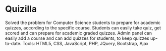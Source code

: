 # Quizilla
Solved the problem for Computer Science students to prepare for academic quizzes, according to the specific course. Students can easily take quiz, get scored and can prepare for academic graded quizzes.
Admin panel can easily add a course and can add quizzes for students, to keep quizzes up-to-date.
Tools: HTML5, CSS, JavaScript, PHP, JQuery, Bootstrap, Ajax
